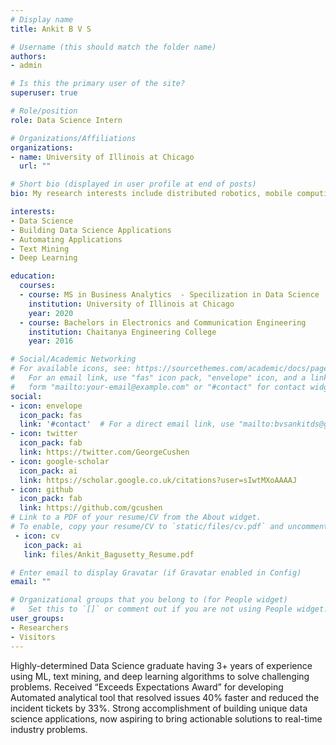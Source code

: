 ```yaml
---
# Display name
title: Ankit B V S

# Username (this should match the folder name)
authors:
- admin

# Is this the primary user of the site?
superuser: true

# Role/position
role: Data Science Intern

# Organizations/Affiliations
organizations:
- name: University of Illinois at Chicago
  url: ""

# Short bio (displayed in user profile at end of posts)
bio: My research interests include distributed robotics, mobile computing and programmable matter.

interests:
- Data Science
- Building Data Science Applications
- Automating Applications
- Text Mining
- Deep Learning

education:
  courses:
  - course: MS in Business Analytics  - Specilization in Data Science
    institution: University of Illinois at Chicago
    year: 2020
  - course: Bachelors in Electronics and Communication Engineering
    institution: Chaitanya Engineering College
    year: 2016

# Social/Academic Networking
# For available icons, see: https://sourcethemes.com/academic/docs/page-builder/#icons
#   For an email link, use "fas" icon pack, "envelope" icon, and a link in the
#   form "mailto:your-email@example.com" or "#contact" for contact widget.
social:
- icon: envelope
  icon_pack: fas
  link: '#contact'  # For a direct email link, use "mailto:bvsankitds@gmail.com".
- icon: twitter
  icon_pack: fab
  link: https://twitter.com/GeorgeCushen
- icon: google-scholar
  icon_pack: ai
  link: https://scholar.google.co.uk/citations?user=sIwtMXoAAAAJ
- icon: github
  icon_pack: fab
  link: https://github.com/gcushen
# Link to a PDF of your resume/CV from the About widget.
# To enable, copy your resume/CV to `static/files/cv.pdf` and uncomment the lines below.
 - icon: cv
   icon_pack: ai
   link: files/Ankit_Bagusetty_Resume.pdf

# Enter email to display Gravatar (if Gravatar enabled in Config)
email: ""

# Organizational groups that you belong to (for People widget)
#   Set this to `[]` or comment out if you are not using People widget.
user_groups:
- Researchers
- Visitors
---
```


Highly-determined Data Science graduate having 3+ years of experience using ML, text mining, and deep learning algorithms to solve challenging problems. Received “Exceeds Expectations Award” for developing Automated analytical tool that resolved issues 40% faster and reduced the incident tickets by 33%. Strong accomplishment of building unique data science applications, now aspiring to bring actionable solutions to real-time industry problems.
